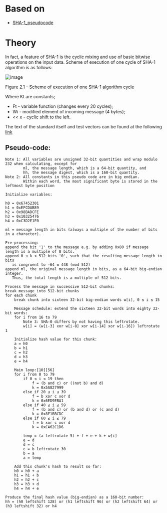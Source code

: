 # Based on
* [SHA-1_pseudocode](https://en.wikipedia.org/wiki/SHA-1#SHA-1_pseudocode)

# Theory
In fact, a feature of SHA-1 is the cyclic mixing and use of basic bitwise operations on the input data. 
Scheme of execution of one cycle of SHA-1 algorithm is as follows:

![image](https://user-images.githubusercontent.com/89979281/171891790-024dc169-db9a-428d-a8bf-fee1ee5cc03f.png)

Figure 2.1 - Scheme of execution of one SHA-1 algorithm cycle

Where Kt are constants;
* Ft - variable function (changes every 20 cycles);
* Wi - modified element of incoming message (4 bytes);
* << x - cyclic shift to the left.

The text of the standard itself and test vectors can be found 
at the following [link](https://csrc.nist.gov/csrc/media/publications/fips/180/2/archive/2002-08-01/documents/fips180-2.pdf)

## Pseudo-code:
``` 
Note 1: All variables are unsigned 32-bit quantities and wrap modulo 232 when calculating, except for
        ml, the message length, which is a 64-bit quantity, and
        hh, the message digest, which is a 160-bit quantity.
Note 2: All constants in this pseudo code are in big endian.
        Within each word, the most significant byte is stored in the leftmost byte position

Initialize variables:

h0 = 0x67452301
h1 = 0xEFCDAB89
h2 = 0x98BADCFE
h3 = 0x10325476
h4 = 0xC3D2E1F0

ml = message length in bits (always a multiple of the number of bits in a character).

Pre-processing:
append the bit '1' to the message e.g. by adding 0x80 if message length is a multiple of 8 bits.
append 0 ≤ k < 512 bits '0', such that the resulting message length in bits
   is congruent to −64 ≡ 448 (mod 512)
append ml, the original message length in bits, as a 64-bit big-endian integer. 
   Thus, the total length is a multiple of 512 bits.

Process the message in successive 512-bit chunks:
break message into 512-bit chunks
for each chunk
    break chunk into sixteen 32-bit big-endian words w[i], 0 ≤ i ≤ 15

    Message schedule: extend the sixteen 32-bit words into eighty 32-bit words:
    for i from 16 to 79
        Note 3: SHA-0 differs by not having this leftrotate.
        w[i] = (w[i-3] xor w[i-8] xor w[i-14] xor w[i-16]) leftrotate 1

    Initialize hash value for this chunk:
    a = h0
    b = h1
    c = h2
    d = h3
    e = h4

    Main loop:[10][56]
    for i from 0 to 79
        if 0 ≤ i ≤ 19 then
            f = (b and c) or ((not b) and d)
            k = 0x5A827999
        else if 20 ≤ i ≤ 39
            f = b xor c xor d
            k = 0x6ED9EBA1
        else if 40 ≤ i ≤ 59
            f = (b and c) or (b and d) or (c and d) 
            k = 0x8F1BBCDC
        else if 60 ≤ i ≤ 79
            f = b xor c xor d
            k = 0xCA62C1D6

        temp = (a leftrotate 5) + f + e + k + w[i]
        e = d
        d = c
        c = b leftrotate 30
        b = a
        a = temp

    Add this chunk's hash to result so far:
    h0 = h0 + a
    h1 = h1 + b 
    h2 = h2 + c
    h3 = h3 + d
    h4 = h4 + e

Produce the final hash value (big-endian) as a 160-bit number:
hh = (h0 leftshift 128) or (h1 leftshift 96) or (h2 leftshift 64) or (h3 leftshift 32) or h4
```
